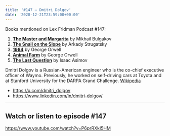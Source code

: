 ```yaml
---
title: '#147 – Dmitri Dolgov'
date: '2020-12-21T23:59:00+00:00'
---
```


Books mentioned on Lex Fridman Podcast #147:

1. <b><a href="https://amzn.to/3uumOg2" target="_blank" rel="sponsored noopener noreferrer">The Master and Margarita</a></b> by Mikhail Bulgakov
2. <b><a href="https://amzn.to/3uqD5mf" target="_blank" rel="sponsored noopener noreferrer">The Snail on the Slope</a></b> by Arkady Strugatsky
3. <b><a href="https://amzn.to/3utxPOA" target="_blank" rel="sponsored noopener noreferrer">1984</a></b> by George Orwell
4. <b><a href="https://amzn.to/3FxjiIg" target="_blank" rel="sponsored noopener noreferrer">Animal Farm</a></b> by George Orwell
5. <b><a href="https://amzn.to/3F5W2j4" target="_blank" rel="sponsored noopener noreferrer">The Last Question</a></b> by Isaac Asimov

<!--more-->

Dmitri Dolgov is a Russian-American engineer who is the co-chief executive officer of Waymo. Previously, he worked on self-driving cars at Toyota and at Stanford University for the DARPA Grand Challenge. <a href="https://en.wikipedia.org/wiki/Dmitri_Dolgov" target="_blank">Wikipedia</a>

- <a href="https://x.com/dmitri_dolgov" target="_blank">https://x.com/dmitri_dolgov</a>
- <a href="https://www.linkedin.com/in/dmitri-dolgov/" target="_blank">https://www.linkedin.com/in/dmitri-dolgov/</a>

- - - - - -

## Watch or listen to episode #147

<https://www.youtube.com/watch?v=P6prRXkI5HM>